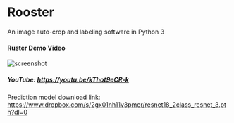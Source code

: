 # Rooster
An image auto-crop and labeling software in Python 3


#### Ruster Demo Video
![screenshot](https://raw.githubusercontent.com/12HuYang/Rooster/master/rusterdemo.gif)
##### YouTube: https://youtu.be/kThot9eCR-k

Prediction model download link:
https://www.dropbox.com/s/2gx01nh11v3pmer/resnet18_2class_resnet_3.pth?dl=0
